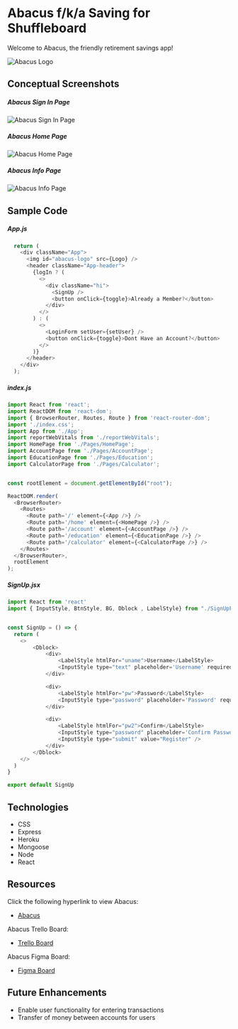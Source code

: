 # Abacus f/k/a Saving for Shuffleboard

Welcome to Abacus, the friendly retirement savings app!

![Abacus Logo](/src/imgs/abacus_logo.png)


## __Conceptual Screenshots__
##### Abacus Sign In Page
![Abacus Sign In Page](/src/imgs/abacus_signup.png)

##### Abacus Home Page
![Abacus Home Page](/src/imgs/abacus_home.png)

##### Abacus Info Page
![Abacus Info Page](/src/imgs/abacus_info.png)


## __Sample Code__
##### App.js
```js
  return (
    <div className="App">
      <img id="abacus-logo" src={Logo} />
      <header className="App-header">
        {logIn ? (
          <>
            <div className="hi">
              <SignUp />
              <button onClick={toggle}>Already a Member?</button>
            </div>
          </>
        ) : (
          <>
            <LoginForm setUser={setUser} />
            <button onClick={toggle}>Dont Have an Account?</button>
          </>
        )}
      </header>
    </div>
  );
```

##### index.js
```js
import React from 'react';
import ReactDOM from 'react-dom';
import { BrowserRouter, Routes, Route } from 'react-router-dom';
import './index.css';
import App from './App';
import reportWebVitals from './reportWebVitals';
import HomePage from './Pages/HomePage';
import AccountPage from './Pages/AccountPage';
import EducationPage from './Pages/Education';
import CalculatorPage from './Pages/Calculator';


const rootElement = document.getElementById("root");

ReactDOM.render(
  <BrowserRouter>
    <Routes>
      <Route path='/' element={<App />} />
      <Route path='/home' element={<HomePage />} />
      <Route path='/account' element={<AccountPage />} />
      <Route path='/education' element={<EducationPage />} />
      <Route path='/calculator' element={<CalculatorPage />} />
    </Routes>
  </BrowserRouter>,
  rootElement
);
```

##### SignUp.jsx
```js
import React from 'react'
import { InputStyle, BtnStyle, BG, Dblock , LabelStyle} from "./SignUpFormStyles.js";


const SignUp = () => {
  return (
    <>
        <Dblock>
            <div>
                <LabelStyle htmlFor="uname">Username</LabelStyle>
                <InputStyle type="text" placeholder='Username' required name='uname'/>
            </div>

            <div>
                <LabelStyle htmlFor="pw">Password</LabelStyle>
                <InputStyle type="password" placeholder='Password' required name='pw'/>
            </div>

            <div>
                <LabelStyle htmlFor="pw2">Confirm</LabelStyle>
                <InputStyle type="password" placeholder='Confirm Password' required name='pw2'/>
                <InputStyle type="submit" value="Register" />
            </div>
        </Dblock>
    </>
  )
}

export default SignUp
```

## __Technologies__
* CSS
* Express
* Heroku
* Mongoose
* Node
* React


## __Resources__
Click the following hyperlink to view Abacus:
* [Abacus](https://abacus-ga.netlify.app/)

Abacus Trello Board:
* [Trello Board](https://trello.com/b/fMiPZsq8/golden-lords-planning-board)

Abacus Figma Board:
* [Figma Board](https://www.figma.com/file/L5ZeJBoU5zs7rulbBwwGof/budget?node-id=6%3A12)


## __Future Enhancements__
* Enable user functionality for entering transactions
* Transfer of money between accounts for users
